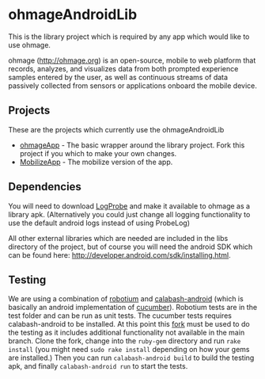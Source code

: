 ohmageAndroidLib
================

This is the library project which is required by any app which would like to use ohmage.

ohmage (http://ohmage.org) is an open-source, mobile to web platform that records, 
analyzes, and visualizes data from both prompted experience samples entered by the 
user, as well as continuous streams of data passively collected from sensors or 
applications onboard the mobile device. 

Projects
--------

These are the projects which currently use the ohmageAndroidLib

* [ohmageApp](https://github.com/ohmage/ohmageApp) - The basic wrapper around the library project.
Fork this project if you which to make your own changes.
* [MobilizeApp](https://github.com/ohmage/MobilizeApp) - The mobilize version of the app.

Dependencies
------------

You will need to download [LogProbe](https://github.com/cens/LogProbe) and make it available to
ohmage as a library apk. (Alternatively you could just change all logging functionality to use
the default android logs instead of using ProbeLog)

All other external libraries which are needed are included in the libs directory of the project,
but of course you will need the android SDK which can be found here:
http://developer.android.com/sdk/installing.html.

Testing
-------

We are using a combination of [robotium](http://code.google.com/p/robotium/) and
[calabash-android](https://github.com/calabash/calabash-android) (which is basically an android
implementation of [cucumber](https://github.com/cucumber/cucumber)). Robotium tests are in the test folder
and can be run as unit tests. The cucumber tests requires calabash-android to be installed. At this point
this [fork](https://github.com/cketcham/calabash-android) must be used to do the testing as it includes
additional functionality not available in the main branch. Clone the fork, change into the `ruby-gem`
directory and run `rake install` (you might need `sudo rake install` depending on how your gems are
installed.) Then you can run `calabash-android build` to build the testing apk, and finally
`calabash-android run` to start the tests.
